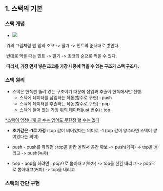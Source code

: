 ## 1. 스택의 기본

### 스택 개념

* ![](https://previews.123rf.com/images/meggichka/meggichka1503/meggichka150300074/38199587-%EC%B2%B4%EB%A6%AC-%EC%88%98%EC%B1%84%ED%99%94-%EB%B2%A1%ED%84%B0-%EC%9D%BC%EB%9F%AC%EC%8A%A4%ED%8A%B8-%EB%A0%88%EC%9D%B4-%EC%85%98-%EC%99%80%ED%94%8C-%EC%BD%98-%EC%95%84%EC%9D%B4%EC%8A%A4%ED%81%AC%EB%A6%BC%EC%9D%98-3-%EA%B0%9C%EB%A7%8C-.jpg)



​	위의 그림처럼 맨 밑의 초코 -> 딸기 -> 민트의 순서대로 쌓인다.

​	반대로 먹을 때는 민트 -> 딸기 -> 초코의 순으로 먹을 수 있다.

​	**따라서, 가장 먼저 넣은 초코를 가장 나중에 먹을 수 있는 구조가 스택 구조다.**



### 스택 원리

* 스택은 한쪽만 뚫려 있는 구조이기 때문에 삽입과 추출이 한쪽에서만 진행.
  * 스택에 데이터를 삽입하는 작동(함수로 구현) : push
  * 스택에 데이터를 추출하는 작동(함수로 구현) : pop
  * 스택에 들어 있는 가장 위의 데이터(just 변수) : top

<u>*스택이 엄청나게 클 수는 있어도 무한정 할 수는 없다</u>



* **초기값은 -1로 가정** :  top 값이 비어있다는 의미로 -1 (top 값이 양수라면 스택이 쌓여있다는 의미)

* push - push를 하려면 : top을 한칸 올려서 공간 확보 -> push(커피) -> top을 올리고 -> push(녹차)
* pop - pop을 하려면 : pop으로 뽑아내고(녹차) -> top을 한칸 내리고 -> pop으로 뽑아내고(커피) -> top을 내리고





### 스택의 간단 구현

